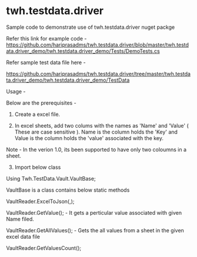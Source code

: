 # twh.testdata.driver
Sample code to demonstrate use of twh.testdata.driver nuget packge 

Refer this link for example code - https://github.com/hariprasadms/twh.testdata.driver/blob/master/twh.testdata.driver_demo/twh.testdata.driver_demo/Tests/DemoTests.cs

Refer sample test data file here - 

https://github.com/hariprasadms/twh.testdata.driver/tree/master/twh.testdata.driver_demo/twh.testdata.driver_demo/TestData

Usage -

Below are the prerequisites - 

1. Create a excel file.

2. In excel sheets, add two colums with the names as 'Name' and 'Value' ( These are case sensitive ). Name is the column holds the 'Key' and Value is the column holds the 'value' associated with the key.

Note - In the verion 1.0, its been supported to have only two coloumns in a sheet.

3. Import below class

Using Twh.TestData.Vault.VaultBase;


VaultBase is a class contains below static methods

VaultReader.ExcelToJson(<ExcelFile>,<SheetName>);

VaultReader.GetValue(<A field from Name Filed>); - It gets a perticular value associated with given Name filed.
  
VaultReader.GetAllValues(); - Gets the all values from a sheet in the given excel data file

VaultReader.GetValuesCount();
